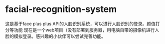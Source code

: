 # facial-recognition-system
这是基于face plus plus APi的人脸识别系统，可以进行人脸识别的登录。颜值打分等功能
现在是一个web项目（没有部署到服务器，用电脑自带的摄像机进行人脸的模拟登录。感兴趣的小伙伴可以尝试完善功能。
